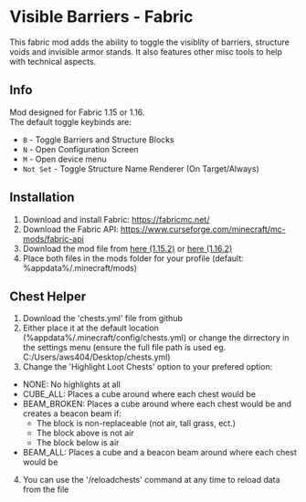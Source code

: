 # Visible Barriers - Fabric
This fabric mod adds the ability to toggle the visiblity of barriers, structure voids and invisible armor stands. It also features other misc tools to help with technical aspects.  

## Info
Mod designed for Fabric 1.15 or 1.16.  
The default toggle keybinds are:
* `B` - Toggle Barriers and Structure Blocks
* `N` - Open Configuration Screen
* `M` - Open device menu
* `Not Set` - Toggle Structure Name Renderer (On Target/Always)

## Installation
1. Download and install Fabric: https://fabricmc.net/
2. Download the Fabric API: https://www.curseforge.com/minecraft/mc-mods/fabric-api
2. Download the mod file from [here (1.15.2)](../1.15/VisibleBarriersMod-1.4.1.jar) or [here (1.16.2)](../1.16a/VisibleBarriersMod-1.4.1.jar)
3. Place both files in the mods folder for your profile (default: %appdata%/.minecraft/mods)


## Chest Helper
1. Download the 'chests.yml' file from github
2. Either place it at the default location (%appdata%/.minecraft/config/chests.yml) or change the dirrectory in the settings menu (ensure the full file path is used eg. C:/Users/aws404/Desktop/chests.yml)
3. Change the 'Highlight Loot Chests' option to your prefered option:
 - NONE: No highlights at all
 - CUBE_ALL: Places a cube around where each chest would be
 - BEAM_BROKEN: Places a cube around where each chest would be and creates a beacon beam if:
   - The block is non-replaceable (not air, tall grass, ect.)
   - The block above is not air
   - The block below is air
 - BEAM_ALL: Places a cube and a beacon beam around where each chest would be
4. You can use the '/reloadchests' command at any time to reload data from the file
